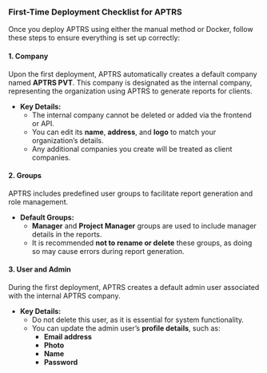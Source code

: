 ### First-Time Deployment Checklist for APTRS

Once you deploy APTRS using either the manual method or Docker, follow these steps to ensure everything is set up correctly:

#### 1. Company
Upon the first deployment, APTRS automatically creates a default company named **APTRS PVT**. This company is designated as the internal company, representing the organization using APTRS to generate reports for clients.

- **Key Details:**
    - The internal company cannot be deleted or added via the frontend or API.
    - You can edit its **name**, **address**, and **logo** to match your organization’s details.
    - Any additional companies you create will be treated as client companies.

#### 2. Groups
APTRS includes predefined user groups to facilitate report generation and role management.

- **Default Groups:**
    - **Manager** and **Project Manager** groups are used to include manager details in the reports.
    - It is recommended **not to rename or delete** these groups, as doing so may cause errors during report generation.

#### 3. User and Admin
During the first deployment, APTRS creates a default admin user associated with the internal APTRS company.

- **Key Details:**
    - Do not delete this user, as it is essential for system functionality.
    - You can update the admin user’s **profile details**, such as:
        - **Email address**
        - **Photo**
        - **Name**
        - **Password**
